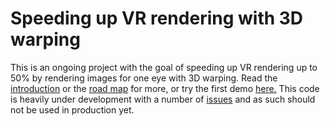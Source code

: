 # Speeding up VR rendering with 3D warping

This is an ongoing project with the goal of speeding up VR rendering up to 50% by rendering images for one eye with 3D warping. Read the [introduction]() or the [road map]() for more, or try the first demo [here.](http://abiro.github.io/vr-warp-demo-0/) This code is heavily under development with a number of [issues]() and as such should not be used in production yet.